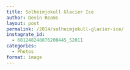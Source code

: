```yaml
---
title: Solheimjokull Glacier Ice
author: Devin Reams
layout: post
permalink: /2014/solheimjokull-glacier-ice/
instagrate_id:
  - 681248248876200445_52011
categories:
  - Photos
format: image
---
```

<!-- This post is created by Instagrate to WordPress, a WordPress Plugin by polevaultweb.com - http://www.polevaultweb.com/plugins/instagrate-to-wordpress/ -->